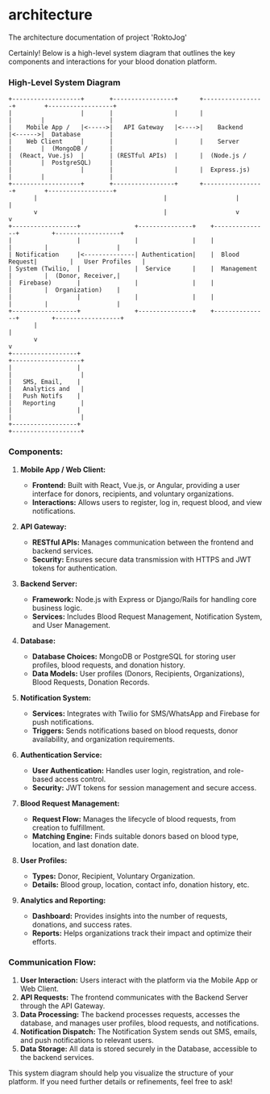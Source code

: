 # architecture
The architecture documentation of project 'RoktoJog'

Certainly! Below is a high-level system diagram that outlines the key components and interactions for your blood donation platform.

### High-Level System Diagram

```plaintext
+-------------------+       +-----------------+      +-----------------+        +------------------+
|                   |       |                 |      |                 |        |                  |
|    Mobile App /   |<----->|   API Gateway   |<---->|    Backend      |<------>|  Database        |
|    Web Client     |       |                 |      |    Server       |        |  (MongoDB /      |
|  (React, Vue.js)  |       | (RESTful APIs)  |      |  (Node.js /     |        |  PostgreSQL)     |
|                   |       |                 |      |  Express.js)    |        |                  |
+-------------------+       +-----------------+      +-----------------+        +------------------+
       |                                   |                   |                          |
       v                                   |                   v                          v
+------------------+               +---------------+    +---------------+         +------------------+
|                  |               |               |    |               |         |                   |
| Notification     |<--------------| Authentication|    |  Blood Request|         |   User Profiles   |
| System (Twilio,  |               |  Service      |    |  Management   |         |  (Donor, Receiver,|
|  Firebase)       |               |               |    |               |         |  Organization)    |
|                  |               |               |    |               |         |                   |
+------------------+               +---------------+    +---------------+         +------------------+
       |                                                                                   |
       v                                                                                   v
+------------------+                                                                +-------------------+
|                  |                                                                |                   |
|   SMS, Email,    |                                                                |   Analytics and   |
|   Push Notifs    |                                                                |   Reporting       |
|                  |                                                                |                   |
+------------------+                                                                +-------------------+
```

### Components:

1. **Mobile App / Web Client:**
   - **Frontend:** Built with React, Vue.js, or Angular, providing a user interface for donors, recipients, and voluntary organizations.
   - **Interactions:** Allows users to register, log in, request blood, and view notifications.

2. **API Gateway:**
   - **RESTful APIs:** Manages communication between the frontend and backend services.
   - **Security:** Ensures secure data transmission with HTTPS and JWT tokens for authentication.

3. **Backend Server:**
   - **Framework:** Node.js with Express or Django/Rails for handling core business logic.
   - **Services:** Includes Blood Request Management, Notification System, and User Management.

4. **Database:**
   - **Database Choices:** MongoDB or PostgreSQL for storing user profiles, blood requests, and donation history.
   - **Data Models:** User profiles (Donors, Recipients, Organizations), Blood Requests, Donation Records.

5. **Notification System:**
   - **Services:** Integrates with Twilio for SMS/WhatsApp and Firebase for push notifications.
   - **Triggers:** Sends notifications based on blood requests, donor availability, and organization requirements.

6. **Authentication Service:**
   - **User Authentication:** Handles user login, registration, and role-based access control.
   - **Security:** JWT tokens for session management and secure access.

7. **Blood Request Management:**
   - **Request Flow:** Manages the lifecycle of blood requests, from creation to fulfillment.
   - **Matching Engine:** Finds suitable donors based on blood type, location, and last donation date.

8. **User Profiles:**
   - **Types:** Donor, Recipient, Voluntary Organization.
   - **Details:** Blood group, location, contact info, donation history, etc.

9. **Analytics and Reporting:**
   - **Dashboard:** Provides insights into the number of requests, donations, and success rates.
   - **Reports:** Helps organizations track their impact and optimize their efforts.

### Communication Flow:

1. **User Interaction:** Users interact with the platform via the Mobile App or Web Client.
2. **API Requests:** The frontend communicates with the Backend Server through the API Gateway.
3. **Data Processing:** The backend processes requests, accesses the database, and manages user profiles, blood requests, and notifications.
4. **Notification Dispatch:** The Notification System sends out SMS, emails, and push notifications to relevant users.
5. **Data Storage:** All data is stored securely in the Database, accessible to the backend services.

This system diagram should help you visualize the structure of your platform. If you need further details or refinements, feel free to ask!
